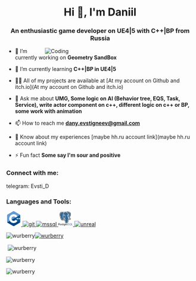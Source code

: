 <h1 align="center">Hi 👋, I'm Daniil</h1>
<h3 align="center">An enthusiastic game developer on UE4|5 with C++|BP from Russia</h3>

<img align="right" alt="Coding" width="400" src="https://i.pinimg.com/originals/ef/16/e4/ef16e4e68b0d3cb81e6bb8a8c3258d7e.gif">

- 🔭 I’m currently working on **Geometry SandBox**

- 🌱 I’m currently learning **C++|BP in UE4|5**

- 👨‍💻 All of my projects are available at [At my account on Github and itch.io](At my account on Github and itch.io)

- 💬 Ask me about **UMG, Some logic on AI (Behavior tree, EQS, Task, Service), write actor component on c++, different logic on c++ or BP, some work with animation**

- 📫 How to reach me **dany.evstigneev@gmail.com**

- 📄 Know about my experiences [maybe hh.ru account link](maybe hh.ru account link)

- ⚡ Fun fact **Some say I'm sour and positive**

<h3 align="left">Connect with me:</h3>
<p align="left">
  telegram: Evsti_D
</p>

<h3 align="left">Languages and Tools:</h3>
<p align="left"> <a href="https://www.w3schools.com/cpp/" target="_blank" rel="noreferrer"> <img src="https://raw.githubusercontent.com/devicons/devicon/master/icons/cplusplus/cplusplus-original.svg" alt="cplusplus" width="40" height="40"/> </a> <a href="https://git-scm.com/" target="_blank" rel="noreferrer"> <img src="https://www.vectorlogo.zone/logos/git-scm/git-scm-icon.svg" alt="git" width="40" height="40"/> </a> <a href="https://www.microsoft.com/en-us/sql-server" target="_blank" rel="noreferrer"> <img src="https://www.svgrepo.com/show/303229/microsoft-sql-server-logo.svg" alt="mssql" width="40" height="40"/> </a> <a href="https://www.postgresql.org" target="_blank" rel="noreferrer"> <img src="https://raw.githubusercontent.com/devicons/devicon/master/icons/postgresql/postgresql-original-wordmark.svg" alt="postgresql" width="40" height="40"/> </a> <a href="https://unrealengine.com/" target="_blank" rel="noreferrer"> <img src="https://raw.githubusercontent.com/kenangundogan/fontisto/036b7eca71aab1bef8e6a0518f7329f13ed62f6b/icons/svg/brand/unreal-engine.svg" alt="unreal" width="40" height="40"/> </a> </p>

<p><img align="left" src="https://github-readme-stats.vercel.app/api/top-langs?username=wurberry&show_icons=true&locale=en&layout=compact" alt="wurberry" /></p>

<p align="left"> <a href="https://github.com/ryo-ma/github-profile-trophy"><img src="https://github-profile-trophy.vercel.app/?username=wurberry" alt="wurberry" /></a></p>

<p>&nbsp;<img align="center" src="https://github-readme-stats.vercel.app/api?username=wurberry&show_icons=true&locale=en" alt="wurberry" /></p>

<p><img align="center" src="https://github-readme-streak-stats.herokuapp.com/?user=wurberry&" alt="wurberry" /></p>

<p align="left"> <img src="https://komarev.com/ghpvc/?username=wurberry&label=Profile%20views&color=0e75b6&style=flat" alt="wurberry" /> </p>
